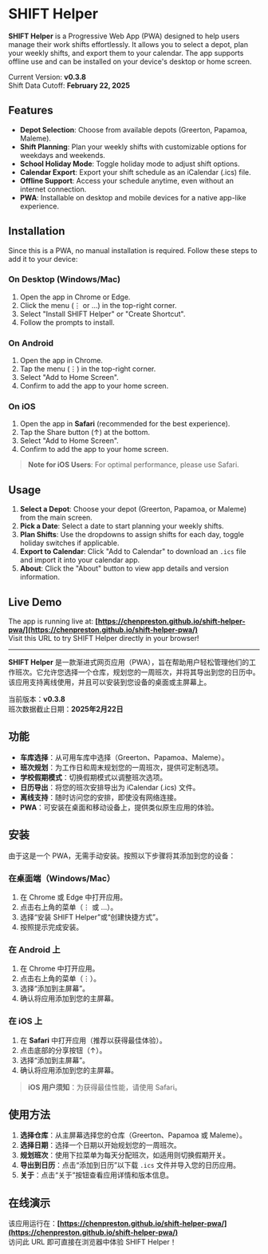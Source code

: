 # SHIFT Helper

**SHIFT Helper** is a Progressive Web App (PWA) designed to help users manage their work shifts effortlessly. It allows you to select a depot, plan your weekly shifts, and export them to your calendar. The app supports offline use and can be installed on your device's desktop or home screen.

Current Version: **v0.3.8**  
Shift Data Cutoff: **February 22, 2025**

## Features
- **Depot Selection**: Choose from available depots (Greerton, Papamoa, Maleme).
- **Shift Planning**: Plan your weekly shifts with customizable options for weekdays and weekends.
- **School Holiday Mode**: Toggle holiday mode to adjust shift options.
- **Calendar Export**: Export your shift schedule as an iCalendar (.ics) file.
- **Offline Support**: Access your schedule anytime, even without an internet connection.
- **PWA**: Installable on desktop and mobile devices for a native app-like experience.

## Installation
Since this is a PWA, no manual installation is required. Follow these steps to add it to your device:

### On Desktop (Windows/Mac)
1. Open the app in Chrome or Edge.
2. Click the menu (⋮ or …) in the top-right corner.
3. Select "Install SHIFT Helper" or "Create Shortcut".
4. Follow the prompts to install.

### On Android
1. Open the app in Chrome.
2. Tap the menu (⋮) in the top-right corner.
3. Select "Add to Home Screen".
4. Confirm to add the app to your home screen.

### On iOS
1. Open the app in **Safari** (recommended for the best experience).
2. Tap the Share button (↑) at the bottom.
3. Select "Add to Home Screen".
4. Confirm to add the app to your home screen.

> **Note for iOS Users**: For optimal performance, please use Safari.

## Usage
1. **Select a Depot**: Choose your depot (Greerton, Papamoa, or Maleme) from the main screen.
2. **Pick a Date**: Select a date to start planning your weekly shifts.
3. **Plan Shifts**: Use the dropdowns to assign shifts for each day, toggle holiday switches if applicable.
4. **Export to Calendar**: Click "Add to Calendar" to download an `.ics` file and import it into your calendar app.
5. **About**: Click the "About" button to view app details and version information.

## Live Demo
The app is running live at: **[https://chenpreston.github.io/shift-helper-pwa/](https://chenpreston.github.io/shift-helper-pwa/)**  
Visit this URL to try SHIFT Helper directly in your browser!

---

**SHIFT Helper** 是一款渐进式网页应用（PWA），旨在帮助用户轻松管理他们的工作班次。它允许您选择一个仓库，规划您的一周班次，并将其导出到您的日历中。该应用支持离线使用，并且可以安装到您设备的桌面或主屏幕上。

当前版本：**v0.3.8**  
班次数据截止日期：**2025年2月22日**

## 功能
- **车库选择**：从可用车库中选择（Greerton、Papamoa、Maleme）。
- **班次规划**：为工作日和周末规划您的一周班次，提供可定制选项。
- **学校假期模式**：切换假期模式以调整班次选项。
- **日历导出**：将您的班次安排导出为 iCalendar (.ics) 文件。
- **离线支持**：随时访问您的安排，即使没有网络连接。
- **PWA**：可安装在桌面和移动设备上，提供类似原生应用的体验。

## 安装
由于这是一个 PWA，无需手动安装。按照以下步骤将其添加到您的设备：

### 在桌面端（Windows/Mac）
1. 在 Chrome 或 Edge 中打开应用。
2. 点击右上角的菜单（⋮ 或 …）。
3. 选择“安装 SHIFT Helper”或“创建快捷方式”。
4. 按照提示完成安装。

### 在 Android 上
1. 在 Chrome 中打开应用。
2. 点击右上角的菜单（⋮）。
3. 选择“添加到主屏幕”。
4. 确认将应用添加到您的主屏幕。

### 在 iOS 上
1. 在 **Safari** 中打开应用（推荐以获得最佳体验）。
2. 点击底部的分享按钮（↑）。
3. 选择“添加到主屏幕”。
4. 确认将应用添加到您的主屏幕。

> **iOS 用户须知**：为获得最佳性能，请使用 Safari。

## 使用方法
1. **选择仓库**：从主屏幕选择您的仓库（Greerton、Papamoa 或 Maleme）。
2. **选择日期**：选择一个日期以开始规划您的一周班次。
3. **规划班次**：使用下拉菜单为每天分配班次，如适用则切换假期开关。
4. **导出到日历**：点击“添加到日历”以下载 `.ics` 文件并导入您的日历应用。
5. **关于**：点击“关于”按钮查看应用详情和版本信息。

## 在线演示
该应用运行在：**[https://chenpreston.github.io/shift-helper-pwa/](https://chenpreston.github.io/shift-helper-pwa/)**  
访问此 URL 即可直接在浏览器中体验 SHIFT Helper！



